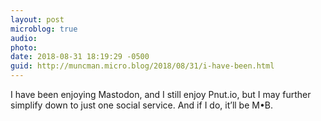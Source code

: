 ```yaml
---
layout: post
microblog: true
audio: 
photo: 
date: 2018-08-31 18:19:29 -0500
guid: http://muncman.micro.blog/2018/08/31/i-have-been.html
---
```

I have been enjoying Mastodon, and I still enjoy Pnut.io, but I may further simplify down to just one social service. And if I do, it’ll be M•B. 
